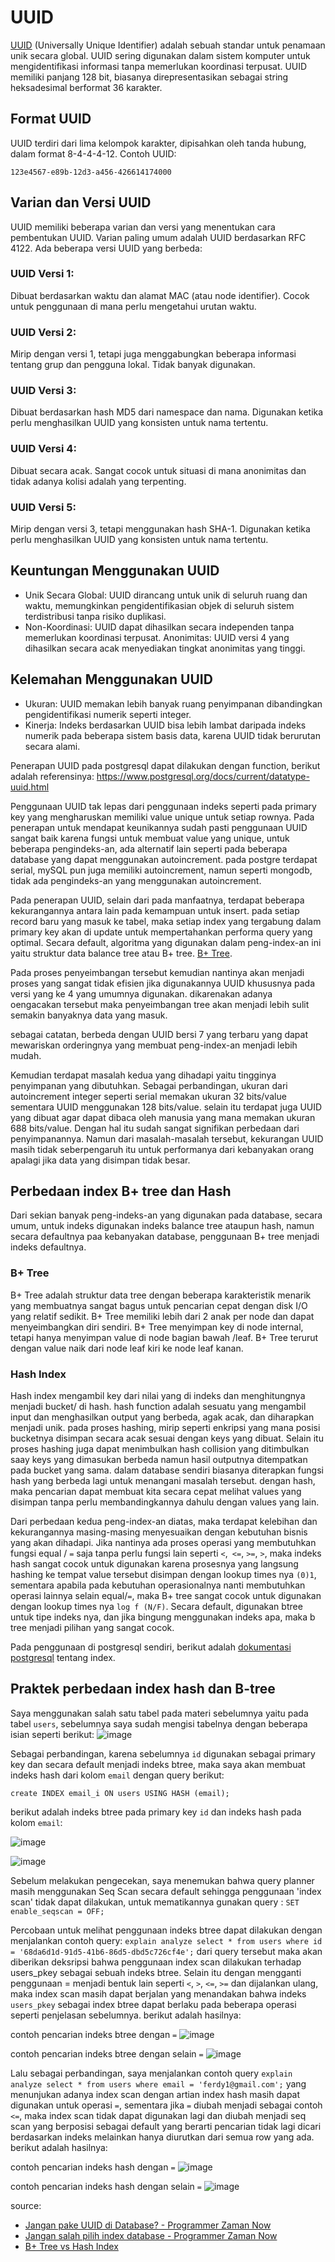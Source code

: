 # UUID 

[UUID](https://www.postgresql.org/docs/current/datatype-uuid.html) (Universally Unique Identifier) adalah sebuah standar untuk penamaan unik secara global. UUID sering digunakan dalam sistem komputer untuk mengidentifikasi informasi tanpa memerlukan koordinasi terpusat. UUID memiliki panjang 128 bit, biasanya direpresentasikan sebagai string heksadesimal berformat 36 karakter.

## Format UUID
UUID terdiri dari lima kelompok karakter, dipisahkan oleh tanda hubung, dalam format 8-4-4-4-12. Contoh UUID:
```
123e4567-e89b-12d3-a456-426614174000
```
## Varian dan Versi UUID
UUID memiliki beberapa varian dan versi yang menentukan cara pembentukan UUID. Varian paling umum adalah UUID berdasarkan RFC 4122. Ada beberapa versi UUID yang berbeda:

### UUID Versi 1:

Dibuat berdasarkan waktu dan alamat MAC (atau node identifier).
Cocok untuk penggunaan di mana perlu mengetahui urutan waktu.
### UUID Versi 2:

Mirip dengan versi 1, tetapi juga menggabungkan beberapa informasi tentang grup dan pengguna lokal.
Tidak banyak digunakan.
### UUID Versi 3:

Dibuat berdasarkan hash MD5 dari namespace dan nama.
Digunakan ketika perlu menghasilkan UUID yang konsisten untuk nama tertentu.
### UUID Versi 4:

Dibuat secara acak.
Sangat cocok untuk situasi di mana anonimitas dan tidak adanya kolisi adalah yang terpenting.
### UUID Versi 5:

Mirip dengan versi 3, tetapi menggunakan hash SHA-1.
Digunakan ketika perlu menghasilkan UUID yang konsisten untuk nama tertentu.

## Keuntungan Menggunakan UUID
* Unik Secara Global: UUID dirancang untuk unik di seluruh ruang dan waktu, memungkinkan pengidentifikasian objek di seluruh sistem terdistribusi tanpa risiko duplikasi.
* Non-Koordinasi: UUID dapat dihasilkan secara independen tanpa memerlukan koordinasi terpusat.
Anonimitas: UUID versi 4 yang dihasilkan secara acak menyediakan tingkat anonimitas yang tinggi.
## Kelemahan Menggunakan UUID
* Ukuran: UUID memakan lebih banyak ruang penyimpanan dibandingkan pengidentifikasi numerik seperti integer.
* Kinerja: Indeks berdasarkan UUID bisa lebih lambat daripada indeks numerik pada beberapa sistem basis data, karena UUID tidak berurutan secara alami.

Penerapan UUID pada postgresql dapat dilakukan dengan function, berikut adalah referensinya: https://www.postgresql.org/docs/current/datatype-uuid.html

Penggunaan UUID tak lepas dari penggunaan indeks seperti pada primary key yang mengharuskan memiliki value unique untuk setiap rownya. Pada penerapan untuk mendapat keunikannya sudah pasti penggunaan UUID sangat baik karena fungsi untuk membuat value yang unique, untuk beberapa pengindeks-an, ada alternatif lain seperti pada beberapa database yang dapat menggunakan autoincrement. pada postgre terdapat serial, mySQL pun juga memiliki autoincrement, namun seperti mongodb, tidak ada pengindeks-an yang menggunakan autoincrement.

Pada penerapan UUID, selain dari pada manfaatnya, terdapat beberapa kekurangannya antara lain pada kemampuan untuk insert. pada setiap record baru yang masuk ke tabel, maka setiap index yang tergabung dalam primary key akan di update untuk mempertahankan performa query yang optimal. Secara default, algoritma yang digunakan dalam peng-index-an ini yaitu struktur data balance tree atau B+ tree. [B+ Tree](https://www.cs.usfca.edu/~galles/visualization/BPlusTree.html).

Pada proses penyeimbangan tersebut kemudian nantinya akan menjadi proses yang sangat tidak efisien jika digunakannya UUID khususnya pada versi yang ke 4 yang umumnya digunakan. dikarenakan adanya oengacakan tersebut maka penyeimbangan tree akan menjadi lebih sulit semakin banyaknya data yang masuk. 

sebagai catatan, berbeda dengan UUID bersi 7 yang terbaru yang dapat mewariskan orderingnya yang membuat peng-index-an menjadi lebih mudah.

Kemudian terdapat masalah kedua yang dihadapi yaitu tingginya penyimpanan yang dibutuhkan. Sebagai perbandingan, ukuran dari autoincrement integer seperti serial memakan ukuran 32 bits/value sementara UUID menggunakan 128 bits/value. selain itu terdapat juga UUID yang dibuat agar dapat dibaca oleh manusia yang mana memakan ukuran 688 bits/value. Dengan hal itu sudah sangat signifikan perbedaan dari penyimpanannya. Namun dari masalah-masalah tersebut, kekurangan UUID masih tidak seberpengaruh itu untuk performanya dari kebanyakan orang apalagi jika data yang disimpan tidak besar.

## Perbedaan index B+ tree dan Hash

Dari sekian banyak peng-indeks-an yang digunakan pada database, secara umum, untuk indeks digunakan indeks balance tree ataupun hash, namun secara defaultnya paa kebanyakan database, penggunaan B+ tree menjadi indeks defaultnya. 

### B+ Tree 
B+ Tree adalah struktur data tree dengan beberapa karakteristik menarik yang membuatnya sangat bagus untuk pencarian cepat dengan disk I/O yang relatif sedikit. B+ Tree memiliki lebih dari 2 anak per node dan dapat menyeimbangkan diri sendiri. B+ Tree menyimpan key di node internal, tetapi hanya menyimpan value di node bagian bawah /leaf. B+ Tree terurut dengan value naik dari node leaf kiri ke node leaf kanan.

### Hash Index
Hash index mengambil key dari nilai yang di indeks dan menghitungnya menjadi bucket/ di hash. hash function adalah sesuatu yang mengambil input dan menghasilkan output yang berbeda, agak acak, dan diharapkan menjadi unik. pada proses hashing, mirip seperti enkripsi yang mana posisi bucketnya disimpan secara acak sesuai dengan keys yang dibuat. Selain itu proses hashing juga dapat menimbulkan hash collision yang ditimbulkan saay keys yang dimasukan berbeda namun hasil outputnya ditempatkan pada bucket yang sama. dalam database sendiri biasanya diterapkan fungsi hash yang berbeda lagi untuk menangani masalah tersebut. dengan hash, maka pencarian dapat membuat kita secara cepat melihat values yang disimpan tanpa perlu membandingkannya dahulu dengan values yang lain.

Dari perbedaan kedua peng-index-an diatas, maka terdapat kelebihan dan kekurangannya masing-masing menyesuaikan dengan kebutuhan bisnis yang akan dihadapi. Jika nantinya ada proses operasi yang membutuhkan fungsi equal / `=` saja tanpa perlu fungsi lain seperti `<`,` <=`, `>=`, `>`, maka indeks hash sangat cocok untuk digunakan karena prosesnya yang langsung hashing ke tempat value tersebut disimpan dengan lookup times nya `(0)1`, sementara apabila pada kebutuhan operasionalnya nanti membutuhkan operasi lainnya selain equal/`=`, maka B+ tree sangat cocok untuk digunakan dengan lookup times nya `log f (N/F)`. Secara default, digunakan btree untuk tipe indeks nya, dan jika bingung menggunakan indeks apa, maka b tree menjadi pilihan yang sangat cocok.

Pada penggunaan di postgresql sendiri, berikut adalah [dokumentasi postgresql](https://www.postgresql.org/docs/current/indexes-types.html) tentang index.

## Praktek perbedaan index hash dan B-tree

Saya menggunakan salah satu tabel pada materi sebelumnya yaitu pada tabel `users`, sebelumnya saya sudah mengisi tabelnya dengan beberapa isian seperti berikut:
![image](https://github.com/ferdyansahalfariz/belajar-SQL/assets/96871156/b47ae6cd-96ea-41e9-a84c-cb2b6fd35b78)

Sebagai perbandingan, karena sebelumnya `id` digunakan sebagai primary key dan secara default menjadi indeks btree, maka saya akan membuat indeks hash dari kolom `email` dengan query berikut:
```
create INDEX email_i ON users USING HASH (email);
```
berikut adalah indeks btree pada primary key `id` dan indeks hash pada kolom `email`:

![image](https://github.com/ferdyansahalfariz/belajar-SQL/assets/96871156/0696fad0-a8f5-4f98-af9f-7f5ed643f3cb)

![image](https://github.com/ferdyansahalfariz/belajar-SQL/assets/96871156/1bac624b-64a4-4a1e-84b4-83e832949de7)

Sebelum melakukan pengecekan, saya menemukan bahwa query planner masih menggunakan Seq Scan secara default sehingga penggunaan 'index scan' tidak dapat dilakukan, untuk mematikannya gunakan query : `SET enable_seqscan = OFF;`

Percobaan untuk melihat  penggunaan indeks btree dapat dilakukan dengan menjalankan contoh query: `explain analyze select * from users where id = '68da6d1d-91d5-41b6-86d5-dbd5c726cf4e';` dari query tersebut maka akan diberikan deksripsi bahwa penggunaan index scan dilakukan terhadap users_pkey sebagai sebuah indeks btree. Selain itu dengan mengganti penggunaan = menjadi bentuk lain seperti `<`, `>`, `<=`, `>=` dan dijalankan ulang, maka index scan masih dapat berjalan yang menandakan bahwa indeks `users_pkey` sebagai index btree dapat berlaku pada beberapa operasi seperti penjelasan sebelumnya. berikut adalah hasilnya:

contoh pencarian indeks btree dengan `=`
![image](https://github.com/ferdyansahalfariz/belajar-SQL/assets/96871156/9cfb4fef-28f5-45ef-85ab-c6fc0350d0da)

contoh pencarian indeks btree dengan selain `=`
![image](https://github.com/ferdyansahalfariz/belajar-SQL/assets/96871156/8655f8c8-4f22-40f5-97e0-7c512c0140ec)

Lalu sebagai perbandingan, saya menjalankan contoh query `explain analyze select * from users where email = 'ferdy1@gmail.com';` yang menunjukan adanya index scan dengan artian index hash masih dapat digunakan untuk operasi `=`, sementara jika `=` diubah menjadi sebagai contoh `<=`, maka index scan tidak dapat digunakan lagi dan diubah menjadi seq scan yang berposisi sebagai default yang berarti pencarian tidak lagi dicari berdasarkan indeks melainkan hanya diurutkan dari semua row yang ada. berikut adalah hasilnya:

contoh pencarian indeks hash dengan `=`
![image](https://github.com/ferdyansahalfariz/belajar-SQL/assets/96871156/789c537c-470a-4573-9fa7-a0b496a2d53b)

contoh pencarian indeks hash dengan selain `=`
![image](https://github.com/ferdyansahalfariz/belajar-SQL/assets/96871156/b3c25975-fd84-4f86-83b6-784a33ab6661)

source: 
* [Jangan pake UUID di Database? - Programmer Zaman Now](https://www.youtube.com/watch?v=j4_BxmmLz3s)
* [Jangan salah pilih index database - Programmer Zaman Now](https://www.youtube.com/watch?v=yTSCne-kj0k)
* [B+ Tree vs Hash Index](https://www.sqlpipe.com/blog/b-tree-vs-hash-index-and-when-to-use-them)

